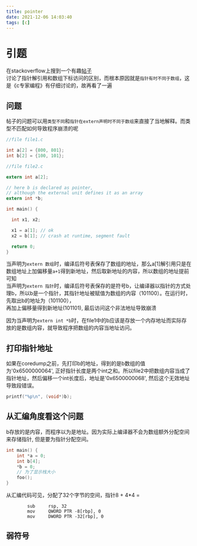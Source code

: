 ```yaml
---
title: pointer
date: 2021-12-06 14:03:40
tags: [c]
---
```


# 引题

在stackoverflow上搜到一个有趣[帖子](https://stackoverflow.com/questions/21972465/difference-between-dereferencing-pointer-and-accessing-array-elements)  
讨论了指针解引用和数组下标访问的区别，而根本原因就是`指针有时不同于数组`，这是《c专家编程》有仔细讨论的，故再看了一遍

## 问题

帖子的问题可以用`类型不同`和`指针在extern声明时不同于数组`来直接了当地解释。而类型不匹配如何导致程序崩溃的呢

```c
//file file1.c

int a[2] = {800, 801};
int b[2] = {100, 101};
```

```c
//file file2.c

extern int a[2];

// here b is declared as pointer,
// although the external unit defines it as an array
extern int *b; 

int main() {

  int x1, x2;

  x1 = a[1]; // ok
  x2 = b[1]; // crash at runtime, segment fault

  return 0;
}
```

当声明为`extern 数组`时，编译后符号表保存了数组的地址，那么a[1]解引用只是在数组地址上加偏移量`a+1`得到新地址，然后取新地址的内容，所以数组的地址提前可知  
当声明为`extern 指针`时，编译后符号表保存的是符号b，让编译器以指针的方式处理b，所以b是一个指针，其指针地址被赋值为数组的内容（101100）。在运行时，先取出b的地址为（101100），  
再加上偏移量得到新地址(101101), 最后访问这个非法地址导致崩溃

因为当声明为`extern int *b`时，在file1中的b应该是存放一个内存地址而实际存放的是数组内容，就导致程序把数组的内容当地址访问。

## 打印指针地址
如果在coredump之前，先打印b的地址，得到的是b数组的值为'0x6500000064', 正好指针长度是两个int之和。所以file2中把数组内容当成了指针地址，然后偏移一个int长度后，地址是'0x6500000068', 然后这个无效地址导致段错误。
```c
printf("%p\n", (void*)b);
```

## 从汇编角度看这个问题

b存放的是内容，而程序以为是地址。因为实际上编译器不会为数组额外分配空间来存储指针, 但是要为指针分配空间。
```c
int main() {
    int *a = 0;
    int b[4];
    *b = 0;
    // 为了显示栈大小
    foo();
}
```
从汇编代码可见，分配了32个字节的空间，指针8 + 4*4 = 
```
        sub     rsp, 32
        mov     QWORD PTR -8[rbp], 0
        mov     DWORD PTR -32[rbp], 0
```





## 弱符号
